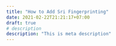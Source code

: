 ```yaml
---
title: "How to Add Sri Fingerprinting"
date: 2021-02-22T21:21:17+07:00
draft: true
# description
description: "This is meta description"
---
```

